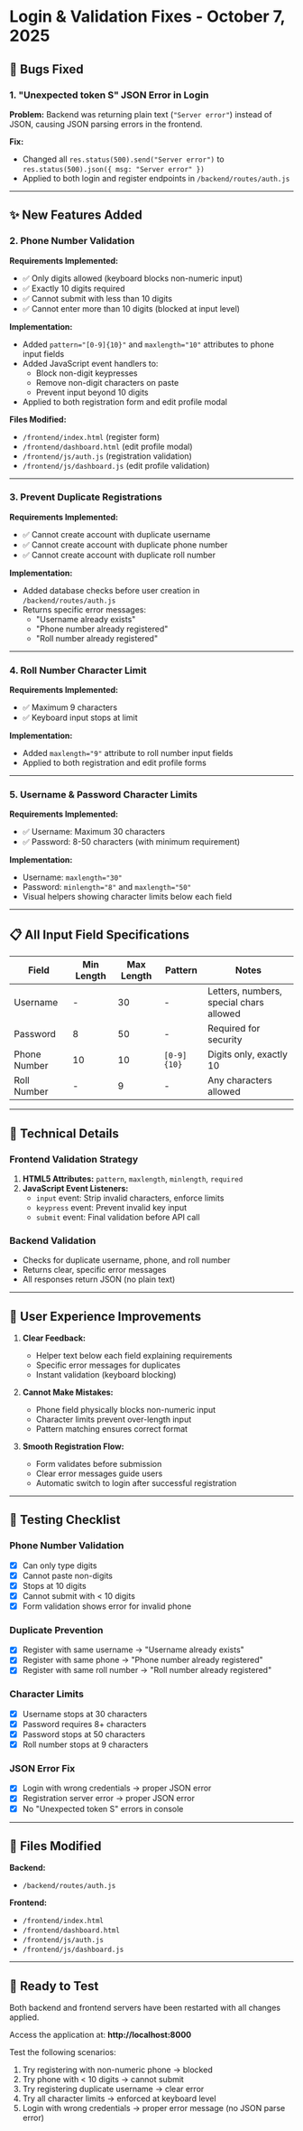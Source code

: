# Login & Validation Fixes - October 7, 2025

## 🐛 Bugs Fixed

### 1. **"Unexpected token S" JSON Error in Login**
**Problem:** Backend was returning plain text (`"Server error"`) instead of JSON, causing JSON parsing errors in the frontend.

**Fix:** 
- Changed all `res.status(500).send("Server error")` to `res.status(500).json({ msg: "Server error" })`
- Applied to both login and register endpoints in `/backend/routes/auth.js`

---

## ✨ New Features Added

### 2. **Phone Number Validation**
**Requirements Implemented:**
- ✅ Only digits allowed (keyboard blocks non-numeric input)
- ✅ Exactly 10 digits required
- ✅ Cannot submit with less than 10 digits
- ✅ Cannot enter more than 10 digits (blocked at input level)

**Implementation:**
- Added `pattern="[0-9]{10}"` and `maxlength="10"` attributes to phone input fields
- Added JavaScript event handlers to:
  - Block non-digit keypresses
  - Remove non-digit characters on paste
  - Prevent input beyond 10 digits
- Applied to both registration form and edit profile modal

**Files Modified:**
- `/frontend/index.html` (register form)
- `/frontend/dashboard.html` (edit profile modal)
- `/frontend/js/auth.js` (registration validation)
- `/frontend/js/dashboard.js` (edit profile validation)

---

### 3. **Prevent Duplicate Registrations**
**Requirements Implemented:**
- ✅ Cannot create account with duplicate username
- ✅ Cannot create account with duplicate phone number
- ✅ Cannot create account with duplicate roll number

**Implementation:**
- Added database checks before user creation in `/backend/routes/auth.js`
- Returns specific error messages:
  - "Username already exists"
  - "Phone number already registered"
  - "Roll number already registered"

---

### 4. **Roll Number Character Limit**
**Requirements Implemented:**
- ✅ Maximum 9 characters
- ✅ Keyboard input stops at limit

**Implementation:**
- Added `maxlength="9"` attribute to roll number input fields
- Applied to both registration and edit profile forms

---

### 5. **Username & Password Character Limits**
**Requirements Implemented:**
- ✅ Username: Maximum 30 characters
- ✅ Password: 8-50 characters (with minimum requirement)

**Implementation:**
- Username: `maxlength="30"`
- Password: `minlength="8"` and `maxlength="50"`
- Visual helpers showing character limits below each field

---

## 📋 All Input Field Specifications

| Field | Min Length | Max Length | Pattern | Notes |
|-------|-----------|-----------|---------|-------|
| Username | - | 30 | - | Letters, numbers, special chars allowed |
| Password | 8 | 50 | - | Required for security |
| Phone Number | 10 | 10 | `[0-9]{10}` | Digits only, exactly 10 |
| Roll Number | - | 9 | - | Any characters allowed |

---

## 🔧 Technical Details

### Frontend Validation Strategy
1. **HTML5 Attributes:** `pattern`, `maxlength`, `minlength`, `required`
2. **JavaScript Event Listeners:**
   - `input` event: Strip invalid characters, enforce limits
   - `keypress` event: Prevent invalid key input
   - `submit` event: Final validation before API call

### Backend Validation
- Checks for duplicate username, phone, and roll number
- Returns clear, specific error messages
- All responses return JSON (no plain text)

---

## 🎯 User Experience Improvements

1. **Clear Feedback:**
   - Helper text below each field explaining requirements
   - Specific error messages for duplicates
   - Instant validation (keyboard blocking)

2. **Cannot Make Mistakes:**
   - Phone field physically blocks non-numeric input
   - Character limits prevent over-length input
   - Pattern matching ensures correct format

3. **Smooth Registration Flow:**
   - Form validates before submission
   - Clear error messages guide users
   - Automatic switch to login after successful registration

---

## 🧪 Testing Checklist

### Phone Number Validation
- [x] Can only type digits
- [x] Cannot paste non-digits
- [x] Stops at 10 digits
- [x] Cannot submit with < 10 digits
- [x] Form validation shows error for invalid phone

### Duplicate Prevention
- [x] Register with same username → "Username already exists"
- [x] Register with same phone → "Phone number already registered"
- [x] Register with same roll number → "Roll number already registered"

### Character Limits
- [x] Username stops at 30 characters
- [x] Password requires 8+ characters
- [x] Password stops at 50 characters
- [x] Roll number stops at 9 characters

### JSON Error Fix
- [x] Login with wrong credentials → proper JSON error
- [x] Registration server error → proper JSON error
- [x] No "Unexpected token S" errors in console

---

## 📁 Files Modified

**Backend:**
- `/backend/routes/auth.js`

**Frontend:**
- `/frontend/index.html`
- `/frontend/dashboard.html`
- `/frontend/js/auth.js`
- `/frontend/js/dashboard.js`

---

## 🚀 Ready to Test

Both backend and frontend servers have been restarted with all changes applied.

Access the application at: **http://localhost:8000**

Test the following scenarios:
1. Try registering with non-numeric phone → blocked
2. Try phone with < 10 digits → cannot submit
3. Try registering duplicate username → clear error
4. Try all character limits → enforced at keyboard level
5. Login with wrong credentials → proper error message (no JSON parse error)
